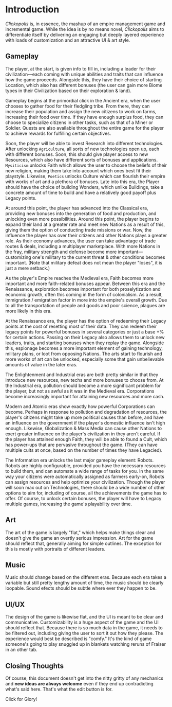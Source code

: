 # Introduction

_Clickopolis_ is, in essence, the mashup of an empire management game and incremental game. While the idea is by no means novel, _Clickopolis_ aims to differentiate itself by delivering an engaging but deeply layered experience with loads of customization and an attractive UI & art style.

## Gameplay

The player, at the start, is given info to fill in, including a leader for their civilization&mdash;each coming with unique abilities and traits that can influence how the game proceeds. Alongside this, they have their choice of starting Location, which also has different bonuses (the user can gain more Biome types in their Civilization based on their exploration & land). 

Gameplay begins at the primordial click in the Ancient era, when the user chooses to gather food for their fledgling tribe. From there, they can increase their population and assign the new citizens to work on farms, increasing their food over time. If they have enough surplus food, they can choose to specialize citizens in other tasks, such as that of a Miner or Soldier. Quests are also available throughout the entire game for the player to achieve rewards for fulfilling certain objectives.

Soon, the player will be able to invest Research into different technologies. After unlocking `Agriculture`, all sorts of new technologies open up, each with different bonuses. Soon, this should give player access to new Resources, which also have different sorts of bonuses and applications. `Mysiticism` unlocks Faith which allows the user to choose the beliefs of their new religion, making them take into account which ones best fit their playstyle. Likewise, `Poetics` unlocks Culture which can flourish their empire with works of art and a plethora of bonuses. Late into this era, the Player should have the choice of building Wonders, which unlike Buildings, take a concrete amount of time to build and have a relatively good payoff plus Legacy points.

At around this point, the player has advanced into the Classical era, providing new bonuses into the generation of food and production, and unlocking even more possibilities. Around this point, the player begins to expand their land at a greater rate and meet new Nations as a result of this, giving them the option of conducting trade missions or war. Now, the influence the player has over their citizens and other Nations plays a greater role. As their economy advances, the user can take advantage of trade routes & deals, including a multiplayer marketplace. With more Nations in the fray, military strength and defense become more important&mdash;customizing one's military to the current threat & other conditions becomes important. (Note that military defeat does not mean the player "loses", it is just a mere setback.)

As the player's Empire reaches the Medieval era, Faith becomes more important and more faith-related bonuses appear. Between this era and the Renaissance, exploration becomes important for both proselytization and economic growth, often this coming in the form of colonialism. As a result, immigration / emigration factor in more into the empire's overall growth. Due to all the transportation of people and goods and poor science, plagues are more likely in this era.

At the Renaissance era, the player has the option of redeeming their Legacy points at the cost of resetting most of their data. They can redeem their legacy points for powerful bonuses in several categories or just a base +% for certain actions. Passing on their Legacy also allows them to unlock new leaders, traits, and starting bonuses when they replay the game. Alongside this, espionage becomes a more important element of gaining technology, military plans, or loot from opposing Nations. The arts start to flourish and more works of art can be unlocked, especially some that gain unbelievable amounts of value in the later eras.

The Enlightenment and Industrial eras are both pretty similar in that they introduce new resources, new techs and more bonuses to choose from. At the Industrial era, pollution should become a more significant problem for the player, but not as awful as it was in the Medieval era. Corporations become increasingly important for attaining new resources and more cash.

Modern and Atomic eras show exactly how powerful Corporations can become. Perhaps in response to pollution and degradation of resources, the player's citizens might take up more political causes than before, and have an influence on the government if the player's domestic influence isn't high enough. Likewise, Globalization & Mass Media can cause other Nations to exert greater influence on the player's civilization in they aren't careful. If the player has attained enough Faith, they will be able to found a Cult, which has power-ups that are pervasive throughout the game. (They can have multiple cults at once, based on the number of times they have Legacied).

The Information era unlocks the last major gameplay element: Robots. Robots are highly configurable, provided you have the necessary resources to build them, and can automate a wide range of tasks for you. In the same way your citizens were automatically assigned as farmers early-on, Robots can assign resources and help optimize your civilization. Though the player will soon max out on Technologies, there should be a wide number of other options to aim for, including of course, all the achievements the game has to offer. Of course, to unlock certain bonuses, the player will have to Legacy multiple games, increasing the game's playability over time.

## Art

The art of the game is largely "flat," which helps make things clear and doesn't give the game an overtly serious impression. Art for the game should reflect that, generally aiming for simple outlines. The exception for this is mostly with portraits of different leaders.

## Music

Music should change based on the different eras. Because each era takes a variable but still pretty lengthy amount of time, the music should be clearly loopable. Sound efects should be subtle where ever they happen to be.

## UI/UX

The design of the game is likewise flat, and the UI is meant to be clear and communicative. Customizability is a huge aspect of the game and the UI should reflect that. Because there is so much data in the game, it needs to be filtered out, including giving the user to sort it out how they please. The experience would best be described is "comfy." It's the kind of game someone's going to play snuggled up in blankets watching reruns of Fraiser in an other tab.

## Closing Thoughts

Of course, this document doesn't get into the nitty gritty of any mechanics and **new ideas are always welcome** even if they end up contradicting what's said here. That's what the edit button is for.

Click for Glory!


